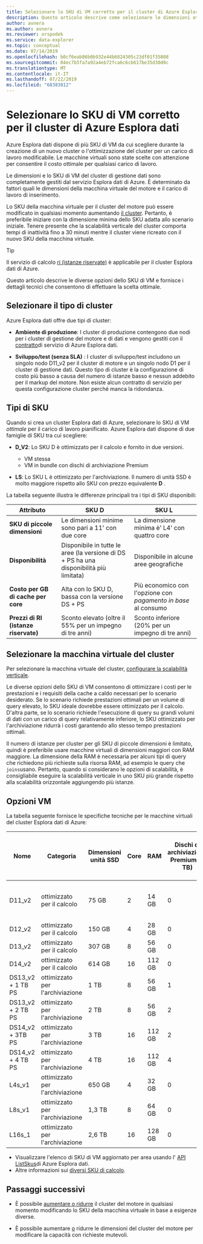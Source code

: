 ```yaml
---
title: Selezionare lo SKU di VM corretto per il cluster di Azure Esplora dati
description: Questo articolo descrive come selezionare le dimensioni ottimali dello SKU per il cluster Azure Esplora dati.
author: avnera
ms.author: avnera
ms.reviewer: orspodek
ms.service: data-explorer
ms.topic: conceptual
ms.date: 07/14/2019
ms.openlocfilehash: b0cf6eab86b0b932e44b6824305c23df01f35808
ms.sourcegitcommit: 04ec7b5fa7a92a4eb72fca6c6cb617be35d30d0c
ms.translationtype: MT
ms.contentlocale: it-IT
ms.lasthandoff: 07/22/2019
ms.locfileid: "68383812"
---
```

# <a name="select-the-correct-vm-sku-for-your-azure-data-explorer-cluster"></a>Selezionare lo SKU di VM corretto per il cluster di Azure Esplora dati 

Azure Esplora dati dispone di più SKU di VM da cui scegliere durante la creazione di un nuovo cluster o l'ottimizzazione del cluster per un carico di lavoro modificabile. Le macchine virtuali sono state scelte con attenzione per consentire il costo ottimale per qualsiasi carico di lavoro. 

Le dimensioni e lo SKU di VM del cluster di gestione dati sono completamente gestiti dal servizio Esplora dati di Azure. È determinato da fattori quali le dimensioni della macchina virtuale del motore e il carico di lavoro di inserimento. 

Lo SKU della macchina virtuale per il cluster del motore può essere modificato in qualsiasi momento aumentando [il cluster](manage-cluster-vertical-scaling.md). Pertanto, è preferibile iniziare con la dimensione minima dello SKU adatta allo scenario iniziale. Tenere presente che la scalabilità verticale del cluster comporta tempi di inattività fino a 30 minuti mentre il cluster viene ricreato con il nuovo SKU della macchina virtuale.

> [!TIP]
> Il servizio di calcolo [ri (istanze riservate)](https://docs.microsoft.com/azure/virtual-machines/windows/prepay-reserved-vm-instances) è applicabile per il cluster Esplora dati di Azure.  

Questo articolo descrive le diverse opzioni dello SKU di VM e fornisce i dettagli tecnici che consentono di effettuare la scelta ottimale.

## <a name="select-the-cluster-type"></a>Selezionare il tipo di cluster

Azure Esplora dati offre due tipi di cluster:

* **Ambiente di produzione**: I cluster di produzione contengono due nodi per i cluster di gestione del motore e di dati e vengono gestiti con il [contratto](https://azure.microsoft.com/support/legal/sla/data-explorer/v1_0/)di servizio di Azure Esplora dati.

* **Sviluppo/test (senza SLA)** : I cluster di sviluppo/test includono un singolo nodo D11_v2 per il cluster di motore e un singolo nodo D1 per il cluster di gestione dati. Questo tipo di cluster è la configurazione di costo più basso a causa del numero di istanze basso e nessun addebito per il markup del motore. Non esiste alcun contratto di servizio per questa configurazione cluster perché manca la ridondanza.

## <a name="sku-types"></a>Tipi di SKU

Quando si crea un cluster Esplora dati di Azure, selezionare lo SKU di VM *ottimale* per il carico di lavoro pianificato. Azure Esplora dati dispone di due famiglie di SKU tra cui scegliere:

* **D_V2**: Lo SKU D è ottimizzato per il calcolo e fornito in due versioni.
    * VM stessa
    * VM in bundle con dischi di archiviazione Premium

* **LS**: Lo SKU L è ottimizzato per l'archiviazione. Il numero di unità SSD è molto maggiore rispetto allo SKU con prezzo equivalente **D** .

La tabella seguente illustra le differenze principali tra i tipi di SKU disponibili:
 
|**Attributo** | **SKU D** | **SKU L**
|---|---|---
|**SKU di piccole dimensioni**|Le dimensioni minime sono pari a 11' con due core|La dimensione minima è' L4' con quattro core
|**Disponibilità**|Disponibile in tutte le aree (la versione di DS + PS ha una disponibilità più limitata)|Disponibile in alcune aree geografiche
|**Costo per GB di cache per core**|Alta con lo SKU D, bassa con la versione DS + PS|Più economico con l'opzione con *pagamento in base* al consumo
|**Prezzi di RI (istanze riservate)**|Sconto elevato (oltre il 55% per un impegno di tre anni)|Sconto inferiore (20% per un impegno di tre anni)  

## <a name="select-your-cluster-vm"></a>Selezionare la macchina virtuale del cluster 

Per selezionare la macchina virtuale del cluster, [configurare la scalabilità verticale](manage-cluster-vertical-scaling.md#configure-vertical-scaling). 

Le diverse opzioni dello SKU di VM consentono di ottimizzare i costi per le prestazioni e i requisiti della cache a caldo necessari per lo scenario desiderato. Se lo scenario richiede prestazioni ottimali per un volume di query elevato, lo SKU ideale dovrebbe essere ottimizzato per il calcolo. D'altra parte, se lo scenario richiede l'esecuzione di query su grandi volumi di dati con un carico di query relativamente inferiore, lo SKU ottimizzato per l'archiviazione ridurrà i costi garantendo allo stesso tempo prestazioni ottimali.

Il numero di istanze per cluster per gli SKU di piccole dimensioni è limitato, quindi è preferibile usare macchine virtuali di dimensioni maggiori con RAM maggiore. La dimensione della RAM è necessaria per alcuni tipi di query che richiedono più richieste sulla risorsa RAM, ad esempio le query che `joins`usano. Pertanto, quando si considerano le opzioni di scalabilità, è consigliabile eseguire la scalabilità verticale in uno SKU più grande rispetto alla scalabilità orizzontale aggiungendo più istanze.

## <a name="vm-options"></a>Opzioni VM

La tabella seguente fornisce le specifiche tecniche per le macchine virtuali del cluster Esplora dati di Azure:

|**Nome**| **Categoria** | **Dimensioni unità SSD** | **Core** | **RAM** | **Dischi di archiviazione Premium (1 TB)**| **Numero minimo di istanze per cluster** | **Numero massimo di istanze per cluster**
|---|---|---|---|---|---|---|---
|D11_v2| ottimizzato per il calcolo | 75 GB    | 2 | 14 GB | 0 | 1 | 8 (ad eccezione dello SKU di sviluppo/test in cui è 1)
|D12_v2| ottimizzato per il calcolo | 150 GB   | 4 | 28 GB | 0 | 2 | 16
|D13_v2| ottimizzato per il calcolo | 307 GB   | 8 | 56 GB | 0 | 2 | 1\.000
|D14_v2| ottimizzato per il calcolo | 614 GB   | 16| 112 GB | 0 | 2 | 1\.000
|DS13_v2 + 1 TB PS| ottimizzato per l'archiviazione | 1 TB | 8 | 56 GB | 1 | 2 | 1\.000
|DS13_v2 + 2 TB PS| ottimizzato per l'archiviazione | 2 TB | 8 | 56 GB | 2 | 2 | 1\.000
|DS14_v2 + 3TB PS| ottimizzato per l'archiviazione | 3 TB | 16 | 112 GB | 2 | 2 | 1\.000
|DS14_v2 + 4 TB PS| ottimizzato per l'archiviazione | 4 TB | 16 | 112 GB | 4 | 2 | 1\.000
|L4s_v1| ottimizzato per l'archiviazione | 650 GB | 4 | 32 GB | 0 | 2 | 16
|L8s_v1| ottimizzato per l'archiviazione | 1,3 TB | 8 | 64 GB | 0 | 2 | 1\.000
|L16s_1| ottimizzato per l'archiviazione | 2,6 TB | 16| 128 GB | 0 | 2 | 1\.000

* Visualizzare l'elenco di SKU di VM aggiornato per area usando l' [API ListSkus](/dotnet/api/microsoft.azure.management.kusto.clustersoperationsextensions.listskus?view=azure-dotnet)di Azure Esplora dati. 
* Altre informazioni sui [diversi SKU di calcolo](/azure/virtual-machines/windows/sizes-compute). 

## <a name="next-steps"></a>Passaggi successivi

* È possibile [aumentare o ridurre](manage-cluster-vertical-scaling.md) il cluster del motore in qualsiasi momento modificando lo SKU della macchina virtuale in base a esigenze diverse. 

* È possibile aumentare [o](manage-cluster-horizontal-scaling.md) ridurre le dimensioni del cluster del motore per modificare la capacità con richieste mutevoli.

